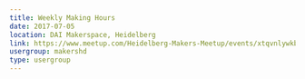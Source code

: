 ```yaml
---
title: Weekly Making Hours
date: 2017-07-05
location: DAI Makerspace, Heidelberg
link: https://www.meetup.com/Heidelberg-Makers-Meetup/events/xtqvnlywkbhb/
usergroup: makershd
type: usergroup
---
```

